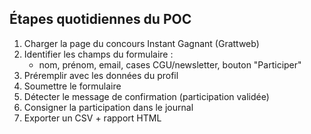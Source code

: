 ## Étapes quotidiennes du POC

1. Charger la page du concours Instant Gagnant (Grattweb)
2. Identifier les champs du formulaire :
   - nom, prénom, email, cases CGU/newsletter, bouton "Participer"
3. Préremplir avec les données du profil
4. Soumettre le formulaire
5. Détecter le message de confirmation (participation validée)
6. Consigner la participation dans le journal
7. Exporter un CSV + rapport HTML
